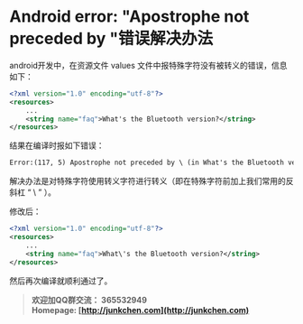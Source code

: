 # **Android error: "Apostrophe not preceded by \"错误解决办法** #

android开发中，在资源文件 values 文件中报特殊字符没有被转义的错误，信息如下：  

```xml
<?xml version="1.0" encoding="utf-8"?>
<resources>
	...
    <string name="faq">What's the Bluetooth version?</string>
</resources>
```
结果在编译时报如下错误：  

```txt
Error:(117, 5) Apostrophe not preceded by \ (in What's the Bluetooth version?
```

解决办法是对特殊字符使用转义字符进行转义（即在特殊字符前加上我们常用的反斜杠 “ \ ” ）。  

修改后：  

```xml
<?xml version="1.0" encoding="utf-8"?>
<resources>
	...
    <string name="faq">What\'s the Bluetooth version?</string>
</resources>
```

然后再次编译就顺利通过了。  

> **欢迎加QQ群交流： 365532949**  
**Homepage: [http://junkchen.com](http://junkchen.com)**  
